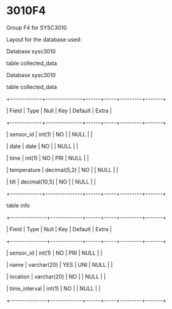 
# 3010F4
Group F4 for SYSC3010

Layout for the database used:

Database sysc3010

table collected_data

Database sysc3010

table collected_data

+-------------+---------------+------+-----+---------+-------+

| Field       | Type          | Null | Key | Default | Extra |

+-------------+---------------+------+-----+---------+-------+

| sensor_id   | int(1)        | NO   |     | NULL    |       |

| date        | date          | NO   |     | NULL    |       |

| time        | int(1)        | NO   | PRI | NULL    |       |

| temperature | decimal(5,2)  | NO   |     | NULL    |       |

| tilt        | decimal(10,5) | NO   |     | NULL    |       |

+-------------+---------------+------+-----+---------+-------+

table info

+---------------+-------------+------+-----+---------+-------+

| Field         | Type        | Null | Key | Default | Extra |

+---------------+-------------+------+-----+---------+-------+

| sensor_id     | int(1)      | NO   | PRI | NULL    |       |

| name          | varchar(20) | YES  | UNI | NULL    |       |

| location      | varchar(20) | NO   |     | NULL    |       |

| time_interval | int(1)      | NO   |     | NULL    |       |

+---------------+-------------+------+-----+---------+-------+
